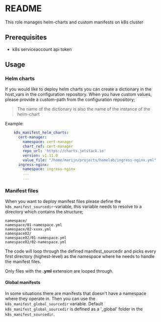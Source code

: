 # README

This role manages helm-charts and custom manifests on k8s cluster

## Prerequisites

- k8s serviceaccount api token

## Usage

### Helm charts

If you would like to deploy helm charts you can create a dictionary in the host_vars in the configuration repository.
When you have custom values, please provide a custom-path from the configuration repository;

> The name of the dictionary is also the name of the instance of the helm-chart


Example:
```yaml
    k8s_manifest_helm_charts:
      cert-manager:
        namespace: cert-manager
        chart_ref: cert-manager
        repo_url: 'https://charts.jetstack.io'
        version: v1.11.0
        value_file: "/home/marijn/projects/homelab/ingress-nginx.yml"
      ingress-nginx:
        namespace: ingress-nginx
        ...
        ...
```

### Manifest files

When you want to deploy manifest files please define the ```k8s_manifest_sourcedir```-variable, this variable needs to resolve to a directory which contains the structure;

```text
namespace/
namespace/01-namespace.yml
namespace/02-xxxx.yml
namespace02/
namespace02/01-namespace.yml
namespace02/02-namespace.yml
```

The code will loop through the defined manifest_sourcedir and picks every first directory (highest-level) as the namespace where he needs to handle the manifest files.

Only files with the **.yml** extension are looped through.

#### Global manifests

In some situations there are manifests that doesn't have a namespace where they operate in. Then you can use the `k8s_manifest_global_sourcedir` variable. 
Default `k8s_manifest_global_sourcedir` is defined as a '_global' folder in the `k8s_manifest_sourcedir`.